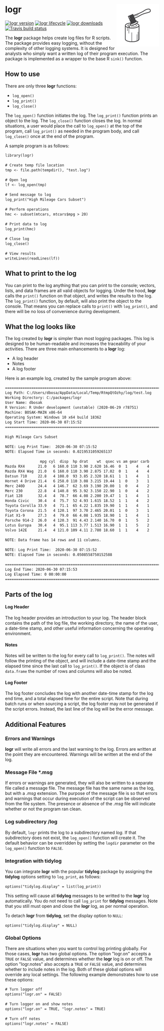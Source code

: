 # logr <img src='man/images/logr.svg' align="right" height="138" />
<!-- badges: start -->

[![logr version](https://www.r-pkg.org/badges/version/logr)](https://cran.r-project.org/package=logr)
[![logr lifecycle](https://img.shields.io/badge/lifecycle-stable-blue.svg)](https://cran.r-project.org/package=logr)
[![logr downloads](https://cranlogs.r-pkg.org/badges/grand-total/logr)](https://cran.r-project.org/package=logr)
[![Travis build status](https://travis-ci.com/dbosak01/logr.svg?branch=master)](https://travis-ci.com/dbosak01/logr)

<!-- badges: end -->
The **logr** package helps create log files for R scripts.  The package 
provides easy logging, without the complexity of other logging systems.  It is 
designed for analysts who simply want a written log of their program 
execution.  The package is implemented as a wrapper to 
the base R `sink()` function.

## How to use
There are only three **logr** functions:  
  * `log_open()`
  * `log_print()`
  * `log_close()`  

The `log_open()` function initiates the log.  The 
`log_print()` function prints an object to the log.  The `log_close()` function
closes the log.  In normal situations, a user would place the call to 
`log_open()` at the top of the program, call `log_print()` as needed in the 
program body, and call `log_close()` once at the end of the program.

A sample program is as follows:
```
library(logr)

# Create temp file location
tmp <- file.path(tempdir(), "test.log")

# Open log
lf <- log_open(tmp)

# Send message to log
log_print("High Mileage Cars Subset")

# Perform operations
hmc <- subset(mtcars, mtcars$mpg > 20)

# Print data to log
log_print(hmc)

# Close log
log_close()

# View results
writeLines(readLines(lf))

```

## What to print to the log
You can print to the log anything that you can print to the console; vectors,
lists, and data frames are all valid objects for logging.  Under the hood, 
**logr** calls the `print()` function on that object, and writes the results 
to the log. The `log_print()` function, by default, will also print the 
object to the console. That means you can replace calls to `print()` with 
`log_print()`, and there will be no loss of convenience during development.

## What the log looks like
The log created by **logr** is simpler than most logging packages.  This 
log is designed to be human-readable and increases the traceability of your
activities.  There are three main enhancements to a **logr** log:
  * A log header
  * Notes
  * A log footer

Here is an example log, created by the sample program above:
```
========================================================================= 
Log Path: C:/Users/dbosa/AppData/Local/Temp/RtmpQtOzhy/log/test.log 
Working Directory: C:/packages/logr 
User Name: dbosak 
R Version: R Under development (unstable) (2020-06-29 r78751) 
Machine: BOSAK-MAIN x86-64 
Operating System: Windows 10 x64 build 18362 
Log Start Time: 2020-06-30 07:15:52 
========================================================================= 

High Mileage Cars Subset 

NOTE: Log Print Time:  2020-06-30 07:15:52 
NOTE: Elapsed Time in seconds: 0.0219531059265137 

                mpg cyl  disp  hp drat    wt  qsec vs am gear carb
Mazda RX4      21.0   6 160.0 110 3.90 2.620 16.46  0  1    4    4
Mazda RX4 Wag  21.0   6 160.0 110 3.90 2.875 17.02  0  1    4    4
Datsun 710     22.8   4 108.0  93 3.85 2.320 18.61  1  1    4    1
Hornet 4 Drive 21.4   6 258.0 110 3.08 3.215 19.44  1  0    3    1
Merc 240D      24.4   4 146.7  62 3.69 3.190 20.00  1  0    4    2
Merc 230       22.8   4 140.8  95 3.92 3.150 22.90  1  0    4    2
Fiat 128       32.4   4  78.7  66 4.08 2.200 19.47  1  1    4    1
Honda Civic    30.4   4  75.7  52 4.93 1.615 18.52  1  1    4    2
Toyota Corolla 33.9   4  71.1  65 4.22 1.835 19.90  1  1    4    1
Toyota Corona  21.5   4 120.1  97 3.70 2.465 20.01  1  0    3    1
Fiat X1-9      27.3   4  79.0  66 4.08 1.935 18.90  1  1    4    1
Porsche 914-2  26.0   4 120.3  91 4.43 2.140 16.70  0  1    5    2
Lotus Europa   30.4   4  95.1 113 3.77 1.513 16.90  1  1    5    2
Volvo 142E     21.4   4 121.0 109 4.11 2.780 18.60  1  1    4    2

NOTE: Data frame has 14 rows and 11 columns. 

NOTE: Log Print Time:  2020-06-30 07:15:52 
NOTE: Elapsed Time in seconds: 0.0508558750152588 

========================================================================= 
Log End Time: 2020-06-30 07:15:53 
Log Elapsed Time: 0 00:00:00 
=========================================================================  
```

## Parts of the log

#### Log Header
The log header provides an introduction to your log. The header block 
contains the path of the log file, the working directory, the name of the user,
a date-time stamp, and other useful information concerning the 
operating environment.  

#### Notes
Notes will be written to the log for every call to `log_print()`. The notes 
will follow the printing of the object, and will include a date-time stamp
and the elapsed time since the last call to `log_print()`. If the object
is of class `data.frame` the number of rows and columns will also be noted. 

#### Log Footer
The log footer concludes the log with another date-time stamp for the log
end time, and a total elapsed time for the entire script.  Note that during
batch runs or when sourcing a script, the log
footer may not be generated if the script errors. Instead, the last line of 
the log will be the error message.

## Additional Features

### Errors and Warnings
**logr** will write all errors and the last warning to the log.  Errors are
written at the point they are encountered.  Warnings will be written at the 
end of the log.  

### Message File \*.msg
If errors or warnings are generated, they will also be written to a separate 
file called a message file.  The message file has the same name as the log, 
but with a *.msg* extension.  The purpose of the message file is so that 
errors and warnings that occur during execution of the script can be 
observed from the file system.  The presence or absence of the *.msg* file 
will indicate whether or not the program ran clean.

### Log subdirectory /log
By default, `logr` prints the log to a subdirectory named *log*.  If that 
subdirectory does not exist, the `log_open()` function will create it.  The 
default behavior can be overridden by setting the `logdir` parameter on the
`log_open()` function to `FALSE`.  

### Integration with tidylog
You can integrate **logr** with the popular **tidylog** package by assigning 
the **tidylog** options setting to `log_print`, as follows:

`options("tidylog.display" = list(log_print))`

This setting will cause all **tidylog** messages to be writted to the **logr**
log automatically.  You do not need to call `log_print` for **tidylog** 
messages.  Note that you still must open and close the **logr** log, 
as per normal operation.  

To detach **logr** from **tidylog**, set the display option to `NULL`:

`options("tidylog.display" = NULL)`

### Global Options
There are situations when you want to control log printing globally.  For
those cases, **logr** has two global options.  The option "logr.on" accepts
a `TRUE` or `FALSE` value, and determines whether the **logr** log is on 
or off.  The option "logr.notes" also accepts a `TRUE` or `FALSE` value,
and determines whether to include notes in the log.  Both of these global 
options will override any local settings.  The following example demonstrates
how to use these options:
```
# Turn logger off 
options("logr.on" = FALSE)

# Turn logger on and show notes 
options("logr.on" = TRUE, "logr.notes" = TRUE)

# Turn off notes
options("logr.notes" = FALSE)
```



